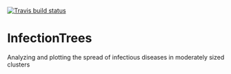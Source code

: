 <!-- badges: start -->
[![Travis build status](https://travis-ci.com/skgallagher/InfectionTrees.svg?branch=master)](https://travis-ci.com/skgallagher/InfectionTrees)
<!-- badges: end -->

# InfectionTrees
Analyzing and plotting the spread of infectious diseases in moderately sized clusters
